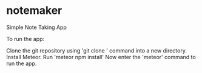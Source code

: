 # notemaker
Simple Note Taking App

To run the app:


Clone the git repository using 'git clone <url>' command into a new directory.
Install Meteor.
Run 'meteor npm install'
Now enter the 'meteor' command to run the app.
